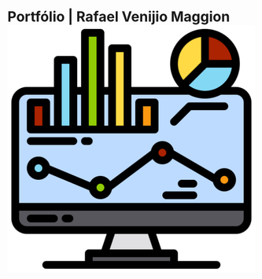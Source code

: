 # Portfólio | Rafael Venijio Maggion ![logo1](https://github.com/rafaelmaggion/portfolio/blob/main/imagens/monitor.png)
